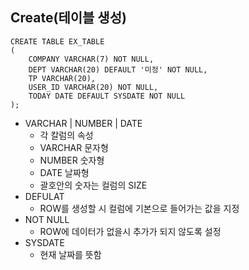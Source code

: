 ## Create(테이블 생성)

```
CREATE TABLE EX_TABLE
(
    COMPANY VARCHAR(7) NOT NULL,
    DEPT VARCHAR(20) DEFAULT '미정' NOT NULL,
    TP VARCHAR(20),
    USER_ID VARCHAR(20) NOT NULL,
    TODAY DATE DEFAULT SYSDATE NOT NULL
);
```

- VARCHAR | NUMBER | DATE
    - 각 칼럼의 속성
    - VARCHAR 문자형
    - NUMBER 숫자형
    - DATE 날짜형
    - 괄호안의 숫자는 컬럼의 SIZE
- DEFULAT
    - ROW를 생성할 시 컬럼에 기본으로 들어가는 값을 지정
- NOT NULL
    - ROW에 데이터가 없을시 추가가 되지 않도록 설정
- SYSDATE
    - 현재 날짜를 뜻함
